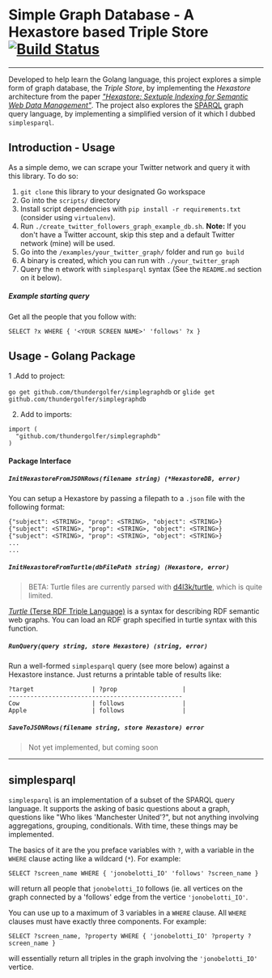 # Simple Graph Database - A Hexastore based Triple Store  [![Build Status](https://travis-ci.org/thundergolfer/simplegraphdb.svg?branch=master)](https://travis-ci.org/thundergolfer/simplegraphdb)
------

Developed to help learn the Golang language, this project explores a
simple form of graph database, the *Triple Store*, by implementing the
*Hexastore* architecture from the paper [*"Hexastore: Sextuple Indexing
for Semantic Web Data
Management"*](http://www.vldb.org/pvldb/1/1453965.pdf). The project also
explores the [SPARQL](https://en.wikipedia.org/wiki/SPARQL) graph query language, by implementing a simplified
version of it which I dubbed `simplesparql`.

## Introduction - Usage

As a simple demo, we can scrape your Twitter network and query it with
this library. To do so:

1. `git clone` this library to your designated Go workspace
2. Go into the `scripts/` directory
3. Install script dependencies with `pip install -r requirements.txt` (consider using `virtualenv`).
4. Run `./create_twitter_followers_graph_example_db.sh`. **Note:** If you don't have a Twitter account, skip this step and a default Twitter network (mine) will be used.
5. Go into the `/examples/your_twitter_graph/` folder and run `go build`
6. A binary is created, which you can run with `./your_twitter_graph`
7. Query the n etwork with `simplesparql` syntax (See the `README.md`
   section on it below).

##### Example starting query

Get all the people that you follow with:

`SELECT ?x WHERE { '<YOUR SCREEN NAME>' 'follows' ?x }`

## Usage - Golang Package

1 .Add to project:

`go get github.com/thundergolfer/simplegraphdb` or `glide get github.com/thundergolfer/simplegraphdb`

2. Add to imports:

```golang
import (
  "github.com/thundergolfer/simplegraphdb"
)
```

#### Package Interface

##### `InitHexastoreFromJSONRows(filename string) (*HexastoreDB, error)`

You can setup a Hexastore by passing a filepath to a `.json` file with the following format:

```
{"subject": <STRING>, "prop": <STRING>, "object": <STRING>}
{"subject": <STRING>, "prop": <STRING>, "object": <STRING>}
{"subject": <STRING>, "prop": <STRING>, "object": <STRING>}
...
...
```

##### `InitHexastoreFromTurtle(dbFilePath string) (Hexastore, error)`

> BETA: Turtle files are currently parsed with [d4l3k/turtle](https://github.com/d4l3k/turtle), which is quite limited.

[*Turtle* (Terse RDF Triple Language)](https://www.w3.org/TeamSubmission/turtle/) is a syntax for describing RDF semantic web graphs. You can load an RDF graph specified in turtle syntax with this function.

##### `RunQuery(query string, store Hexastore) (string, error)`

Run a well-formed `simplesparql` query (see more below) against a Hexastore instance. Just returns a printable table of results like:

```
?target                | ?prop                  |
------------------------------------------------
Cow                    | follows                |
Apple                  | follows                |
```

##### `SaveToJSONRows(filename string, store Hexastore) error`

> Not yet implemented, but coming soon


----------

## simplesparql

`simplesparql` is an implementation of a subset of the SPARQL query
language. It supports the asking of basic questions about a graph,
questions like "Who likes 'Manchester United'?", but not anything
involving aggregations, grouping, conditionals. With time, these things
may be implemented.

The basics of it are the you preface variables with `?`, with a variable
in the `WHERE` clause acting like a wildcard (`*`). For example:

`SELECT ?screen_name WHERE { 'jonobelotti_IO' 'follows' ?screen_name }`

will return all people that `jonobelotti_IO` follows (ie. all vertices
on the graph connected by a 'follows' edge from the vertice
`'jonobelotti_IO'`.

You can use up to a maximum of 3 variables in a `WHERE` clause. All
`WHERE` clauses must have exactly three components. For example:

`SELECT ?screen_name, ?property WHERE { 'jonobelotti_IO' ?property
?screen_name }`

will essentially return all triples in the graph involving the
`'jonobelotti_IO'` vertice.
